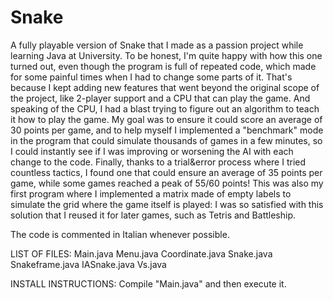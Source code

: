 # Snake
A fully playable version of Snake that I made as a passion project while learning Java at University. To be honest, I'm quite happy with how this one turned out, even though the program is full of repeated code, which made for some painful times when I had to change some parts of it. That's because I kept adding new features that went beyond the original scope of the project, like 2-player support and a CPU that can play the game. And speaking of the CPU, I had a blast trying to figure out an algorithm to teach it how to play the game. My goal was to ensure it could score an average of 30 points per game, and to help myself I implemented a "benchmark" mode in the program that could simulate thousands of games in a few minutes, so I could instantly see if I was improving or worsening the AI with each change to the code. Finally, thanks to a trial&error process where I tried countless tactics, I found one that could ensure an average of 35 points per game, while some games reached a peak of 55/60 points!
This was also my first program where I implemented a matrix made of empty labels to simulate the grid where the game itself is played: I was so satisfied with this solution that I reused it for later games, such as Tetris and Battleship.

The code is commented in Italian whenever possible.

LIST OF FILES:
Main.java
Menu.java
Coordinate.java
Snake.java
Snakeframe.java
IASnake.java
Vs.java

INSTALL INSTRUCTIONS:
Compile "Main.java" and then execute it.
